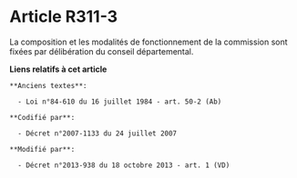 # Article R311-3

La composition et les modalités de fonctionnement de la commission sont fixées par délibération du conseil départemental.

**Liens relatifs à cet article**

	**Anciens textes**:

	  - Loi n°84-610 du 16 juillet 1984 - art. 50-2 (Ab)

	**Codifié par**:

	  - Décret n°2007-1133 du 24 juillet 2007

	**Modifié par**:

	  - Décret n°2013-938 du 18 octobre 2013 - art. 1 (VD)
